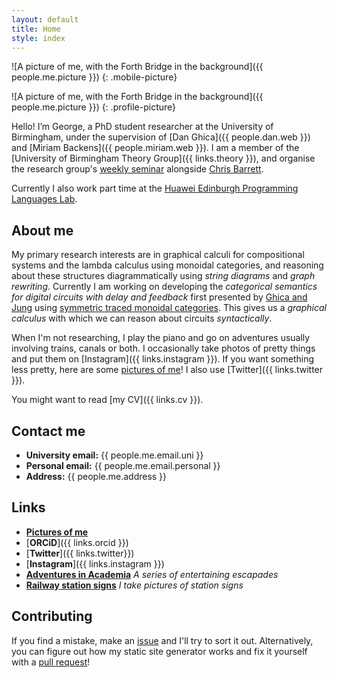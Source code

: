 ```yaml
---
layout: default
title: Home
style: index
---
```


![A picture of me, with the Forth Bridge in the background]({{ people.me.picture }})
{: .mobile-picture}

![A picture of me, with the Forth Bridge in the background]({{ people.me.picture }})
{: .profile-picture}

Hello! I’m George, a PhD student researcher at the University of Birmingham, under the supervision of [Dan Ghica]({{ people.dan.web }}) and [Miriam Backens]({{ people.miriam.web }}).
I am a member of the [University of Birmingham Theory Group]({{ links.theory }}), and organise the research group's [weekly seminar](http://talks.bham.ac.uk/show/index/86) alongside [Chris Barrett](https://chrisbarrett2.github.io/).

Currently I also work part time at the [Huawei Edinburgh Programming Languages Lab](https://blogs.ed.ac.uk/he-lab/).

## About me

My primary research interests are in graphical calculi for compositional systems and the lambda calculus using monoidal categories, and reasoning about these structures diagrammatically using *string diagrams* and *graph rewriting*.
Currently I am working on developing the *categorical semantics for digital circuits with delay and feedback* first presented by [Ghica and Jung](https://doi.org/10.4230/LIPIcs.CSL.2017.24) using [symmetric traced monoidal categories](https://en.wikipedia.org/wiki/Traced_monoidal_category).
This gives us a *graphical calculus* with which we can reason about circuits *syntactically*.

When I'm not researching, I play the piano and go on adventures usually involving trains, canals or both.
I occasionally take photos of pretty things and put them on [Instagram]({{ links.instagram }}).
If you want something less pretty, here are some [pictures of me](/pictures)!
I also use [Twitter]({{ links.twitter }}).

You might want to read [my CV]({{ links.cv }}).

## Contact me

* **University email:** {{ people.me.email.uni }}
* **Personal email:** {{ people.me.email.personal }}
* **Address:** {{ people.me.address }}
## Links

* [**Pictures of me**](/pictures)
* [**ORCiD**]({{ links.orcid }})
* [**Twitter**]({{ links.twitter}})
* [**Instagram**]({{ links.instagram }})
* [**Adventures in Academia**](/adventures) *A series of entertaining escapades*
* [**Railway station signs**](/trains/stations) *I take pictures of station signs*

## Contributing

If you find a mistake, make an [issue](https://github.com/georgejkaye/georgejkaye.github.io/issues) and I'll try to sort it out.
Alternatively, you can figure out how my static site generator works and fix it yourself with a [pull request](https://github.com/georgejkaye/georgejkaye.github.io/pulls)!
